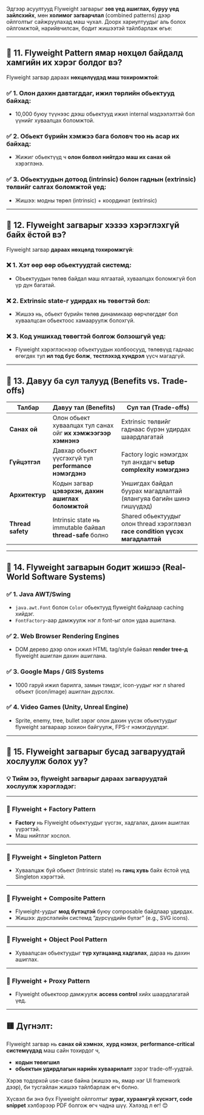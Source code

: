 Эдгээр асуултууд Flyweight загварыг **зөв үед ашиглах, буруу үед зайлсхийх**, мөн **холимог загварчлал** (combined patterns) дээр ойлголтыг сайжруулахад маш чухал. Доорх хариултуудыг аль болох ойлгомжтой, нарийвчилсан, бодит жишээтэй тайлбарлаж өгье:

---

## 🔹 **11. Flyweight Pattern ямар нөхцөл байдалд хамгийн их хэрэг болдог вэ?**

Flyweight загвар дараах **нөхцөлүүдэд маш тохиромжтой**:

### ✅ **1. Олон дахин давтагддаг, ижил төрлийн обьектууд байхад:**
- 10,000 буюу түүнээс дээш обьектууд ижил internal мэдээлэлтэй бол үүнийг хуваалцах боломжтой.

### ✅ **2. Обьект бүрийн хэмжээ бага боловч тоо нь асар их байхад:**
- Жижиг обьектүүд ч **олон болвол нийтдээ маш их санах ой** хэрэглэнэ.

### ✅ **3. Обьектуудын дотоод (intrinsic) болон гаднын (extrinsic) төлвийг салгах боломжтой үед:**
- Жишээ: модны төрөл (intrinsic) + координат (extrinsic)

---

## 🔹 **12. Flyweight загварыг хэзээ хэрэглэхгүй байх ёстой вэ?**

Flyweight загвар **дараах нөхцөлд тохиромжгүй**:

### ❌ **1. Хэт өөр өөр обьектуудтай системд:**
- Obьектуудын төлөв байдал маш ялгаатай, хуваалцах боломжгүй бол үр дүн багатай.

### ❌ **2. Extrinsic state-г удирдах нь төвөгтэй бол:**
- Жишээ нь, обьект бүрийн төлөв динамикаар өөрчлөгддөг бол хуваалцсан обьектоос хамааруулж болохгүй.

### ❌ **3. Код уншихад төвөгтэй болгож болзошгүй үед:**
- Flyweight хэрэглэснээр объектуудын холбоосууд, төлөвүүд гаднаас өгөгдөх тул **ил тод бус болж**, **тестлэхэд хүндрэл** үүсч магадгүй.

---

## 🔹 **13. Давуу ба сул талууд (Benefits vs. Trade-offs)**

| Талбар        | Давуу тал (Benefits)                                                                 | Сул тал (Trade-offs)                                                                 |
|---------------|----------------------------------------------------------------------------------------|----------------------------------------------------------------------------------------|
| **Санах ой**  | Олон обьект хуваалцах тул санах ойг **их хэмжээгээр хэмнэнэ**                         | Extrinsic төлвийг гаднаас бүрэн удирдах шаардлагатай                                   |
| **Гүйцэтгэл** | Давхар обьект үүсгэхгүй тул **performance нэмэгдэнэ**                                | Factory logic нэмэгдэх тул анхдагч **setup complexity нэмэгдэнэ**                     |
| **Архитектур**| Кодын загвар **цэвэрхэн, дахин ашиглах боломжтой**                                   | Уншигдах байдал буурах магадлалтай (ялангуяа багийн шинэ гишүүдэд)                   |
| **Thread safety** | Intrinsic state нь immutable байвал **thread-safe** болно                        | Shared обьектуудыг олон thread хэрэглэвэл **race condition үүсэх магадлалтай**        |

---

## 🔹 **14. Flyweight загварын бодит жишээ (Real-World Software Systems)**

### ✅ **1. Java AWT/Swing**
- `java.awt.Font` болон `Color` обьектууд flyweight байдлаар caching хийдэг.
- `FontFactory`-аар дамжуулж нэг л font-ыг олон удаа ашиглана.

### ✅ **2. Web Browser Rendering Engines**
- DOM дерево дээр олон ижил HTML tag/style байвал **render tree-д** flyweight ашиглан дахин ашиглана.

### ✅ **3. Google Maps / GIS Systems**
- 1000 гаруй ижил барилга, замын тэмдэг, icon-уудыг нэг л shared объект (icon/image) ашиглан дүрслэх.

### ✅ **4. Video Games (Unity, Unreal Engine)**
- Sprite, enemy, tree, bullet зэрэг олон дахин үүсэх обьектуудыг flyweight загвараар зохион байгуулж, FPS-г нэмэгдүүлдэг.

---

## 🔹 **15. Flyweight загварыг бусад загваруудтай хослуулж болох уу?**

### 💡 **Тийм ээ, flyweight загварыг дараах загваруудтай хослуулж хэрэглэдэг:**

---

### 🔸 **Flyweight + Factory Pattern**
- **Factory** нь Flyweight обьектуудыг үүсгэх, хадгалах, дахин ашиглах үүрэгтэй.
- Маш нийтлэг хослол.

---

### 🔸 **Flyweight + Singleton Pattern**
- Хуваалцаж буй обьект (Intrinsic state) нь **ганц хувь** байх ёстой үед Singleton хэрэгтэй.

---

### 🔸 **Flyweight + Composite Pattern**
- Flyweight-уудыг **мод бүтэцтэй** буюу composable байдлаар удирдах.
- Жишээ: дүрслэлийн системд “дүрсүүдийн бүлэг” (e.g., SVG icons).

---

### 🔸 **Flyweight + Object Pool Pattern**
- Хуваалцсан обьектуудыг **түр хугацаанд хадгалах**, дараа нь дахин ашиглах.

---

### 🔸 **Flyweight + Proxy Pattern**
- Flyweight обьектоор дамжуулж **access control** хийх шаардлагатай үед.

---

## 🟨 Дүгнэлт:

Flyweight загвар нь **санах ой хэмнэх**, **хурд нэмэх**, **performance-critical системүүдэд** маш сайн тохирдог ч,
- **кодын төвөгшил**
- **обьектын удирдлагын нарийн хуваарилалт**
зэрэг trade-off-уудтай.

Хэрэв тодорхой use-case байна (жишээ нь, ямар нэг UI framework дээр), би тусгайлан жишээ тайлбарлаж өгч болно.

Хүсвэл би энэ бүх Flyweight ойлголтыг **зураг, хураангуй хүснэгт, code snippet** хэлбэрээр PDF болгож өгч чадна шүү. Хэлээд л өг! 😊